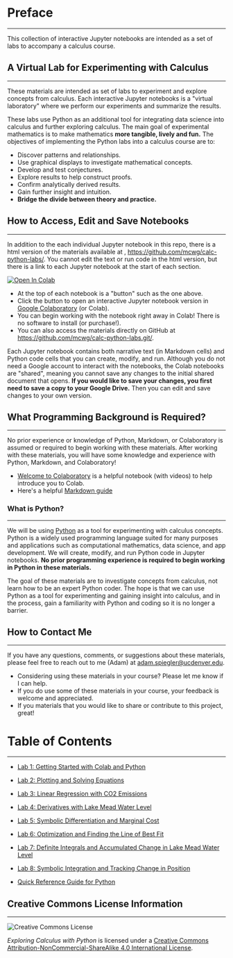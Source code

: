 # Preface
---

This collection of interactive Jupyter notebooks are intended as a set of labs to accompany a calculus course.


## A Virtual Lab for Experimenting with Calculus
---

These materials are intended as set of labs to experiment and explore concepts from calculus. Each interactive Jupyter notebooks is a "virtual laboratory" where we perform our experiments and summarize the results. 

These labs use Python as an additional tool for integrating data science into calculus and further exploring calculus. The main goal of experimental mathematics is to make mathematics **more tangible, lively and fun.** The objectives of implementing the Python labs into a calculus course are to:

- Discover patterns and relationships.
- Use graphical displays to investigate mathematical concepts.
- Develop and test conjectures.
- Explore results to help construct proofs.
- Confirm analytically derived results.
- Gain further insight and intuition.
- **Bridge the divide between theory and practice.**


## How to Access, Edit and Save Notebooks
---

In addition to the each individual Jupyter notebook in this repo, there is a html version of the materials available at , <https://github.com/mcwg/calc-python-labs/>. You cannot edit the text or run code in the html version, but there is a link to each Jupyter notebook at the start of each section.

[![Open In Colab](https://colab.research.google.com/assets/colab-badge.svg)](https://githubtocolab.com/mcwg/calc-python-labs/blob/main/Lab1-Getting-Started-with-Colab-Python.ipynb)<nbsp>

- At the top of each notebook is a "button" such as the one above.
- Click the button to open an interactive Jupyter notebook version in [Google Colaboratory](https://colab.research.google.com/) (or Colab).
- You can begin working with the notebook right away in Colab! There is no software to install (or purchase!).
- You can also access the materials directly on GitHub at <https://github.com/mcwg/calc-python-labs.git/>.


Each Jupyter notebook contains both narrative text (in Markdown cells) and Python code cells that you can create, modify, and run. Although you do not need a Google account to interact with the notebooks, the Colab notebooks are "shared", meaning you cannot save any changes to the initial shared document that opens. **If you would like to save your changes, you first need to save a copy to your Google Drive.** Then you can edit and save changes to your own version.


## What Programming Background is Required?

---


No prior experience or knowledge of Python, Markdown, or Colaboratory is assumed or required to begin working with these materials. After working with these materials, you will have some knowledge and experience with Python, Markdown, and Colaboratory!

- [Welcome to Colaboratory](https://colab.research.google.com/notebooks/intro.ipynb) is a helpful notebook (with videos) to help introduce you to Colab.
- Here's a helpful [Markdown guide](https://colab.research.google.com/notebooks/markdown_guide.ipynb)


### What is Python?

---

We will be using [Python](https://www.python.org/) as a tool for experimenting with calculus concepts. Python is a widely used programming language suited for many purposes and applications such as computational mathematics, data science, and app development. We will create, modify, and run Python code in Jupyter notebooks. **No prior programming experience is required to begin working in Python in these materials.**

The goal of these materials are to investigate concepts from calculus, not learn how to be an expert Python coder. The hope is that we can use Python as a tool for experimenting and gaining insight into calculus, and in the process, gain a familiarity with Python and coding so it is no longer a barrier. 



## How to Contact Me

---

If you have any questions, comments, or suggestions about these materials, please feel free to reach out to me (Adam) at [adam.spiegler@ucdenver.edu](mailto:adam.spiegler@ucdenver.edu).

- Considering using these materials in your course? Please let me know if I can help.
- If you do use some of these materials in your course, your feedback is welcome and appreciated.
- If you materials that you would like to share or contribute to this project, great!


# Table of Contents

---


- [Lab 1: Getting Started with Colab and Python ](https://githubtocolab.com/mcwg/calc-python-labs/blob/main/Lab1-Getting-Started-with-Colab-Python.ipynb)

- [Lab 2: Plotting and Solving Equations](https://githubtocolab.com/mcwg/calc-python-labs/blob/main/Lab2-Plotting-and-Solving-Equations.ipynb)

- [Lab 3: Linear Regression with CO2 Emissions](https://githubtocolab.com/mcwg/calc-python-labs/blob/main//blob/main/Lab3-Linear-Regression.ipynb)

- [Lab 4: Derivatives with Lake Mead Water Level](https://githubtocolab.com/mcwg/calc-python-labs/blob/main/Lab4-Derivatives-with-Water-Level.ipynb)

- [Lab 5: Symbolic Differentiation and Marginal Cost](https://githubtocolab.com/mcwg/calc-python-labs/blob/main/Lab5-Symbolic-Differentiation-Marginal-Cost.ipynb)

- [Lab 6: Optimization and Finding the Line of Best Fit](https://githubtocolab.com/mcwg/calc-python-labs/blob/main/Lab6-Optimization.ipynb)

- [Lab 7: Definite Integrals and Accumulated Change in Lake Mead Water Level](https://githubtocolab.com/mcwg/calc-python-labs/blob/main/Lab7-Definite-Integrals-and-Accumulated-Change.ipynb)

- [Lab 8: Symbolic Integration and Tracking Change in Position](https://githubtocolab.com/mcwg/calc-python-labs/blob/main/Lab8-Symbolic-Integration.ipynb)

- [Quick Reference Guide for Python](https://githubtocolab.com/mcwg/calc-python-labs/blob/main/Python-Quick-Reference.ipynb)


## Creative Commons License Information

---

![Creative Commons License](https://i.creativecommons.org/l/by-nc-sa/4.0/88x31.png) <nbsp>

*Exploring Calculus with Python* is licensed under a [Creative Commons Attribution-NonCommercial-ShareAlike 4.0 International License](http://creativecommons.org/licenses/by-nc-sa/4.0/).
